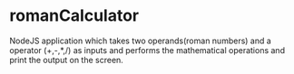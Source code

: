 # romanCalculator
NodeJS application which takes two operands(roman numbers) and a operator (+,-,*,/) as inputs and performs the mathematical operations and print the output on the screen.

